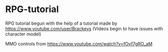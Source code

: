 # RPG-tutorial
RPG tutorial begun with the help of a tutorial made by https://www.youtube.com/user/Brackeys (Videos begin to have issues with character model)

MMO controls from https://www.youtube.com/watch?v=fOvf7gRO_aM
